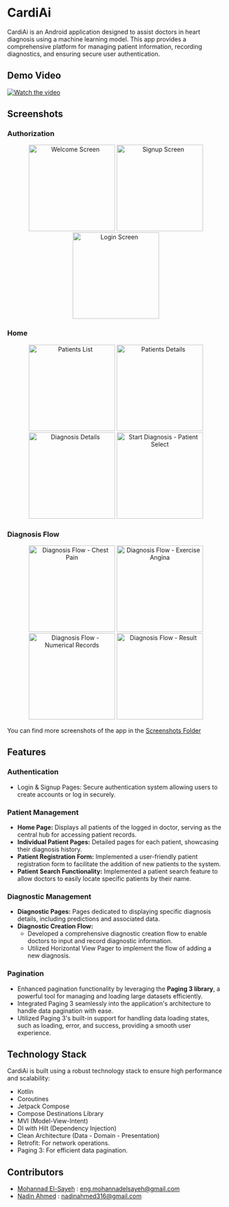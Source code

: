 # CardiAi

CardiAi is an Android application designed to assist doctors in heart diagnosis using a machine
learning model. This app provides a comprehensive platform for managing patient information,
recording diagnostics, and ensuring secure user authentication.

## Demo Video

[![Watch the video](https://img.youtube.com/vi/kGyIA0FJoXg/maxresdefault.jpg)](https://youtu.be/kGyIA0FJoXg)

## Screenshots

### Authorization

<p align="center">
  <img src="Screenshots/Welcome%20Screen.png" alt="Welcome Screen" width="200"/>
  <img src="Screenshots/Signup%20Screen.png" alt="Signup Screen" width="200"/>
  <img src="Screenshots/Login%20Screen.png" alt="Login Screen" width="200"/>
</p>

### Home

<p align="center">
  <img src="Screenshots/Patients%20List.png" alt="Patients List" width="200"/>
  <img src="Screenshots/Patient%20Details.png" alt="Patients Details" width="200"/>
  <img src="Screenshots/Diagnosis%20Details.png" alt="Diagnosis Details" width="200"/>
  <img src="Screenshots/Patient%20Select.png" alt="Start Diagnosis - Patient Select" width="200"/>
</p>

### Diagnosis Flow

<p align="center">
  <img src="Screenshots/Chest%20Pain.png" alt="Diagnosis Flow - Chest Pain" width="200"/>
  <img src="Screenshots/Exercise%20Angina.png" alt="Diagnosis Flow - Exercise Angina" width="200"/>
  <img src="Screenshots/Numerical%20Questions.png" alt="Diagnosis Flow - Numerical Records" width="200"/>
  <img src="Screenshots/Result.png" alt="Diagnosis Flow - Result" width="200"/>
</p>

You can find more screenshots of the app in
the [Screenshots Folder](https://github.com/CardiAi/CardiAi-Android/tree/master/Screenshots)

## Features

### Authentication

* Login & Signup Pages: Secure authentication system allowing users to create accounts or log in
  securely.

### Patient Management

* **Home Page:** Displays all patients of the logged in doctor, serving as the central hub for
  accessing patient records.
* **Individual Patient Pages:** Detailed pages for each patient, showcasing their diagnosis history.
* **Patient Registration Form:** Implemented a user-friendly patient registration form to facilitate
  the addition of new patients to the system.
* **Patient Search Functionality:** Implemented a patient search feature to allow doctors to easily
  locate specific patients by their name.

### Diagnostic Management

* **Diagnostic Pages:** Pages dedicated to displaying specific diagnosis details, including
  predictions and associated data.
* **Diagnostic Creation Flow:**
    * Developed a comprehensive diagnostic creation flow to enable doctors to input and record
      diagnostic information.
    * Utilized Horizontal View Pager to implement the flow of adding a new diagnosis.

### Pagination

* Enhanced pagination functionality by leveraging the **Paging 3 library**, a powerful tool for
  managing and loading large datasets efficiently.
* Integrated Paging 3 seamlessly into the application's architecture to handle data pagination with
  ease.
* Utilized Paging 3's built-in support for handling data loading states, such as loading, error, and
  success, providing a smooth user experience.

## Technology Stack

CardiAi is built using a robust technology stack to ensure high performance and scalability:

* Kotlin
* Coroutines
* Jetpack Compose
* Compose Destinations Library
* MVI (Model-View-Intent)
* DI with Hilt (Dependency Injection)
* Clean Architecture (Data - Domain - Presentation)
* Retrofit: For network operations.
* Paging 3: For efficient data pagination.

## Contributors

* <a href="https://github.com/mSaayeh" target="_blank">Mohannad
  El-Sayeh</a> : [eng.mohannadelsayeh@gmail.com](mailto:eng.mohannadelsayeh@gmail.com)
* <a href="https://github.com/NadinAhmed" target="_blank">Nadin
  Ahmed</a> : [nadinahmed316@gmail.com](mailto:nadinahmed316@gmail.com)
